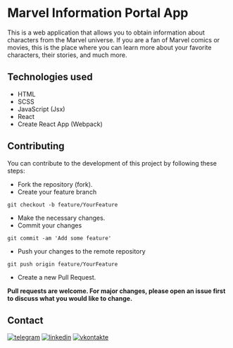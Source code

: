 # Marvel Information Portal App

This is a web application that allows you to obtain information about characters from the Marvel universe. If you are a fan of Marvel comics or movies, this is the place where you can learn more about your favorite characters, their stories, and much more.

## Technologies used

- HTML
- SCSS
- JavaScript (Jsx)
- React
- Create React App (Webpack)

## Contributing

You can contribute to the development of this project by following these steps:

- Fork the repository (fork).
- Create your feature branch

```
git checkout -b feature/YourFeature
```

- Make the necessary changes.
- Commit your changes

```
git commit -am 'Add some feature'
```

- Push your changes to the remote repository

```
git push origin feature/YourFeature
```

- Create a new Pull Request.

**Pull requests are welcome. For major changes, please open an issue first
to discuss what you would like to change.**

## Contact

<p align="left">
	<a href="https://t.me/Delsets">
      <img alt="telegram" title="telegram" src="https://custom-icon-badges.demolab.com/badge/-Telegram-00BFFF?style=for-the-badge&logo=telegram&logoColor=white"/></a>
	<a href="https://www.linkedin.com/in/karasaev-m/">
      <img alt="linkedin" title="linkedin" src="https://custom-icon-badges.demolab.com/badge/-Linkedin-0279FF?style=for-the-badge&logo=linkedin&logoColor=white"/></a>
	<a href="https://vk.com/karasaev_m">
      <img alt="vkontakte" title="vkontakte" src="https://custom-icon-badges.demolab.com/badge/-Vkontakte-0279FF?style=for-the-badge&logo=vk&logoColor=white"/></a> 
</p>
